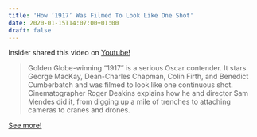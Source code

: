 ```yaml
---
title: 'How ‘1917’ Was Filmed To Look Like One Shot'
date: 2020-01-15T14:07:00+01:00
draft: false
---
```


Insider shared this video on [Youtube!](https://www.youtube.com/watch?v=kMBnvz-dEXw)

> Golden Globe-winning “1917” is a serious Oscar contender. It stars George MacKay, Dean-Charles Chapman, Colin Firth, and Benedict Cumberbatch and was filmed to look like one continuous shot. Cinematographer Roger Deakins explains how he and director Sam Mendes did it, from digging up a mile of trenches to attaching cameras to cranes and drones.

[See more!](https://www.youtube.com/watch?v=kMBnvz-dEXw)